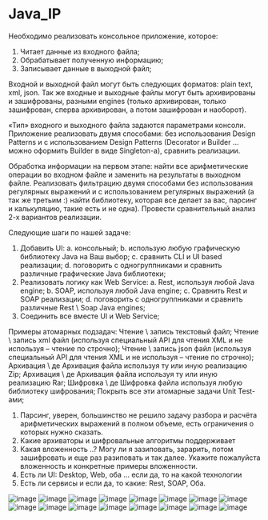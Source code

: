 # Java_IP
 
Необходимо реализовать консольное приложение, которое:

1)  Читает данные из входного файла;
2)  Обрабатывает полученную информацию;
3)  Записывает данные в выходной файл;
 
Входной и выходной файл могут быть следующих форматов: plain text, xml, json. Так же входные и выходные файлы могут быть архивированы и зашифрованы, разными engines (только архивирован, только зашифрован, сперва архивирован, а потом зашифрован и наоборот).
 
«Тип» входного и выходного файла задаются параметрами консоли.
Приложение реализовать двумя способами: без использования Design Patterns и c использованием Design Patterns (Decorator и Builder … можно оформить Builder в виде Singleton-а), сравнить реализации.
 
Обработка информации на первом этапе: найти все арифметические операции во входном файле и заменить на результаты в выходном файле.
Реализовать фильтрацию двумя способами без использования регулярных выражений и с использованием регулярных выражений (а так же третьим :) найти библиотеку, которая все делает за вас, парсинг и калькуляцию, такие есть и не одна). Провести сравнительный анализ 2-х вариантов реализации.
 
Следующие шаги по нашей задаче:
1)  Добавить UI:
    a.  консольный;
    b.  использую любую графическую библиотеку Java на Ваш выбор;
    c.  сравнить CLI и UI based реализации;
    d.  поговорить с одногруппниками и сравнить различные графические Java библиотеки;
2)  Реализовать логику как Web Service:
    a.  Rest, используя любой Java engine;
    b.  SOAP, используя любой Java engine;
    c.  Сравнить Rest и SOAP реализации;
    d.  поговорить с одногруппниками и сравнить различные Rest \ Soap Java engines;
3)  Соединить все вместе UI и Web Service;

Примеры атомарных подзадач:
Чтение \ запись текстовый файл;
Чтение \ запись xml файл (используя специальный API для чтения XML и не используя – чтение по строчно);
Чтение \ запись json файл (используя специальный API для чтения XML и не используя – чтение по строчно);
Архивация \ де Архивация файла используя ту или иную реализацию Zip;
Архивация \ де Архивация файла используя ту или иную реализацию Rar;
Шифровка \ де Шифровка файла используя любую библиотеку шифрования;
Покрыть все эти атомарные задачи Unit Test-ами;

1) Парсинг, уверен, большинство не решило задачу разбора и расчёта арифметических выражений в полном объеме, есть ограничения о которых нужно сказать.
2) Какие архиваторы и шифровальные алгоритмы поддерживает
3) Какая вложенность ..? Могу ли я зазиповать, зарарить, потом зашифровать и еще раз разиповать и так далее. Укажите пожалуйста вложенность и конкретные примеры вложенности.
4) Есть ли UI: Desktop, Web, оба ... если да, то на какой технологии
5) Есть ли сервисы и если да, то какие: Rest, SOAP, Оба.

![image](https://github.com/Ilusha2004/Java_IP/blob/main/src/res/images/Screenshot%202023-01-17%20015210.png)
![image](https://github.com/Ilusha2004/Java_IP/blob/main/src/res/images/Screenshot%202023-01-17%20015046.png)
![image](https://github.com/Ilusha2004/Java_IP/blob/main/src/res/images/Screenshot%202023-01-17%20015103.png)
![image](https://github.com/Ilusha2004/Java_IP/blob/main/src/res/images/Screenshot%202023-01-17%20015155.png)
![image](https://github.com/Ilusha2004/Java_IP/blob/main/src/res/images/Screenshot%202023-01-17%20015210.png)
![image](https://github.com/Ilusha2004/Java_IP/blob/main/src/res/images/Screenshot%202023-01-17%20015221.png)
![image](https://github.com/Ilusha2004/Java_IP/blob/main/src/res/images/Screenshot%202023-01-17%20015237.png)
![image](https://github.com/Ilusha2004/Java_IP/blob/main/src/res/images/Screenshot%202023-01-17%20015248.png)
![image](https://github.com/Ilusha2004/Java_IP/blob/main/src/res/images/Screenshot%202023-01-17%20015302.png)
![image](https://github.com/Ilusha2004/Java_IP/blob/main/src/res/images/Screenshot%202023-01-17%20015315.png)
![image](https://github.com/Ilusha2004/Java_IP/blob/main/src/res/images/Screenshot%202023-01-17%20015329.png)
![image](https://github.com/Ilusha2004/Java_IP/blob/main/src/res/images/Screenshot%202023-01-17%20015329.png)
![image](https://github.com/Ilusha2004/Java_IP/blob/main/src/res/images/Screenshot%202023-01-17%20015339.png)
![image](https://github.com/Ilusha2004/Java_IP/blob/main/src/res/images/Screenshot%202023-01-17%20015355.png)
![image](https://github.com/Ilusha2004/Java_IP/blob/main/src/res/images/Screenshot%202023-01-17%20015421.png)
![image](https://github.com/Ilusha2004/Java_IP/blob/main/src/res/images/Screenshot%202023-01-17%20015516.png)





